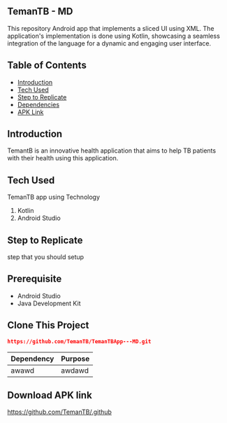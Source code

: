 
<h2>TemanTB - MD</h2>

<p>This repository Android app that implements a sliced UI using XML. The application's implementation is done using Kotlin, showcasing a seamless integration of the language for a dynamic and engaging user interface.</p>

<h2>Table of Contents</h2>
<ul>
  <li><a href="https://github.com/TemanTB/.github">Introduction</a></li>
  <li><a href="https://github.com/TemanTB/.github">Tech Used</a></li>
  <li><a href="https://github.com/TemanTB/.github">Step to Replicate</a></li>
  <li><a href="https://github.com/TemanTB/.github">Dependencies</a></li>
  <li><a href="https://github.com/TemanTB/.github">APK Link</a></li>
</ul>

<h2>Introduction</h2>
<p>TemantB is an innovative health application that aims to help TB patients with their health using this application.</p>

<h2>Tech Used</h2>
<p>TemanTB app using Technology</p>
<ol>
  <li>Kotlin</li>
  <li>Android Studio</li>
</ol>

<h2>Step to Replicate</h2>
<p>step that you should setup</p>

<h2>Prerequisite</h2>
<ul>
  <li>Android Studio</li>
  <li>Java Development Kit</li>
</ul>

<h2>Clone This Project</h2>

```json
https://github.com/TemanTB/TemanTBApp---MD.git
```

| Dependency | Purpose          | 
| ------ |----------------|
| awawd |  awdawd  |

<h2>Download APK link</h2>
<a href="https://github.com/TemanTB/.github">https://github.com/TemanTB/.github</a>
